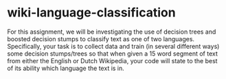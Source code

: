 # wiki-language-classification
For this assignment, we will be investigating the use of decision trees and boosted decision stumps to classify text as one of two languages. Specifically, your task is to collect data and train (in several different ways) some decision stumps/trees so that when given a 15 word segment of text from either the English or Dutch Wikipedia, your code will state to the best of its ability which language the text is in.

